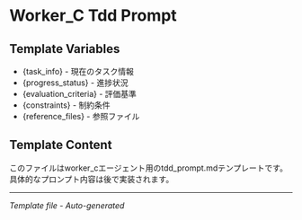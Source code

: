 # Worker_C Tdd Prompt

## Template Variables
- {task_info} - 現在のタスク情報
- {progress_status} - 進捗状況
- {evaluation_criteria} - 評価基準
- {constraints} - 制約条件
- {reference_files} - 参照ファイル

## Template Content
このファイルはworker_cエージェント用のtdd_prompt.mdテンプレートです。
具体的なプロンプト内容は後で実装されます。

---
*Template file - Auto-generated*
